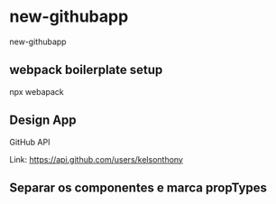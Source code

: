 # new-githubapp
new-githubapp

## webpack boilerplate setup

npx webapack


## Design App

GitHub API 

Link: https://api.github.com/users/kelsonthony

## Separar os componentes e marca propTypes